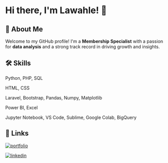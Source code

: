
# Hi there, I'm Lawahle! 👋


## 🚀 About Me
Welcome to my GitHub profile! I'm a **Membership Specialist** with a passion for **data analysis** and a strong track record in driving growth and insights.


## 🛠 Skills
Python, PHP, SQL

HTML, CSS

Laravel, Bootstrap, Pandas, Numpy, Matplotlib

Power BI, Excel

Jupyter Notebook, VS Code, Sublime, Google Colab, BigQuery
## 🔗 Links
[![portfolio](https://img.shields.io/badge/my_portfolio-000?style=for-the-badge&logo=ko-fi&logoColor=white)](https://github.com/Lawahle/)

[![linkedin](https://img.shields.io/badge/linkedin-0A66C2?style=for-the-badge&logo=linkedin&logoColor=white)](https://www.linkedin.com/)


